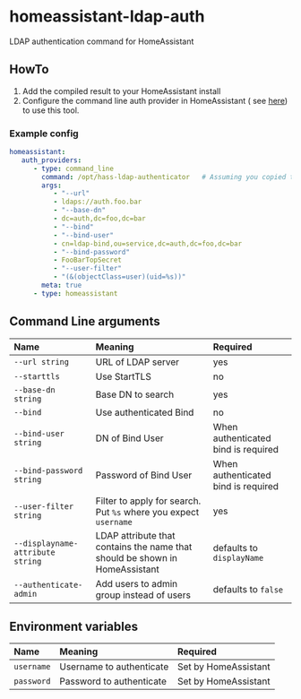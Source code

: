 # homeassistant-ldap-auth

LDAP authentication command for HomeAssistant

## HowTo

1. Add the compiled result to your HomeAssistant install
2. Configure the command line auth provider in HomeAssistant (
   see [here](https://www.home-assistant.io/docs/authentication/providers/#command-line)) to use this tool.

### Example config
```yaml
homeassistant:
   auth_providers:
      - type: command_line
        command: /opt/hass-ldap-authenticator   # Assuming you copied the binary to this path
        args:
           - "--url"
           - ldaps://auth.foo.bar
           - "--base-dn"
           - dc=auth,dc=foo,dc=bar
           - "--bind"
           - "--bind-user"
           - cn=ldap-bind,ou=service,dc=auth,dc=foo,dc=bar
           - "--bind-password"
           - FooBarTopSecret
           - "--user-filter"
           - "(&(objectClass=user)(uid=%s))"
        meta: true
      - type: homeassistant
```

## Command Line arguments

| Name                             | Meaning                                                                     | Required                            |
|:---------------------------------|:----------------------------------------------------------------------------|:------------------------------------|
| `--url string`                   | URL of LDAP server                                                          | yes                                 |
| `--starttls`                     | Use StartTLS                                                                | no                                  |
| `--base-dn string`               | Base DN to search                                                           | yes                                 |
| `--bind`                         | Use authenticated Bind                                                      | no                                  |
| `--bind-user string`             | DN of Bind User                                                             | When authenticated bind is required |
| `--bind-password string`         | Password of Bind User                                                       | When authenticated bind is required |
| `--user-filter string`           | Filter to apply for search. Put `%s` where you expect `username`            | yes                                 |
| `--displayname-attribute string` | LDAP attribute that contains the name that should be shown in HomeAssistant | defaults to `displayName`           |
| `--authenticate-admin`           | Add users to admin group instead of users                                   | defaults to `false`                 |

## Environment variables

| Name       | Meaning                  | Required             |
|:-----------|:-------------------------|:---------------------|
| `username` | Username to authenticate | Set by HomeAssistant |
| `password` | Password to authenticate | Set by HomeAssistant |
